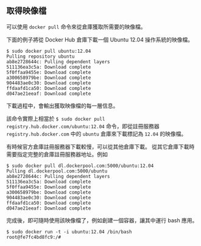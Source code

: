 ## 取得映像檔

可以使用 `docker pull` 命令來從倉庫獲取所需要的映像檔。

下面的例子將從 Docker Hub 倉庫下載一個 Ubuntu 12.04 操作系統的映像檔。
```
$ sudo docker pull ubuntu:12.04
Pulling repository ubuntu
ab8e2728644c: Pulling dependent layers
511136ea3c5a: Download complete
5f0ffaa9455e: Download complete
a300658979be: Download complete
904483ae0c30: Download complete
ffdaafd1ca50: Download complete
d047ae21eeaf: Download complete
```
下載過程中，會輸出獲取映像檔的每一層信息。

該命令實際上相當於 `$ sudo docker pull registry.hub.docker.com/ubuntu:12.04` 命令，即從註冊服務器 `registry.hub.docker.com` 中的 `ubuntu` 倉庫來下載標記為 `12.04` 的映像檔。

有時候官方倉庫註冊服務器下載較慢，可以從其他倉庫下載。
從其它倉庫下載時需要指定完整的倉庫註冊服務器地址。例如
```
$ sudo docker pull dl.dockerpool.com:5000/ubuntu:12.04
Pulling dl.dockerpool.com:5000/ubuntu
ab8e2728644c: Pulling dependent layers
511136ea3c5a: Download complete
5f0ffaa9455e: Download complete
a300658979be: Download complete
904483ae0c30: Download complete
ffdaafd1ca50: Download complete
d047ae21eeaf: Download complete
```

完成後，即可隨時使用該映像檔了，例如創建一個容器，讓其中運行 bash 應用。
```
$ sudo docker run -t -i ubuntu:12.04 /bin/bash
root@fe7fc4bd8fc9:/#
```
